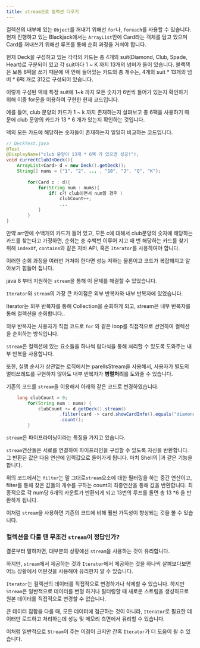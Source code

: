 ```yaml
---
title: stream으로 컬렉션 다루기
---
```


컬렉션의 내부에 있는 `Object`를 꺼내기 위해선 `for`나, `foreach`를 사용할 수 있습니다. 현재 진행하고 있는 Blackjack에서는 `ArrayList`안에 Card라는 객체를 담고 있으며 Card를 꺼내쓰기 위해선 루프를 통해 순회 과정을 거쳐야 합니다.

현재 Deck을 구성하고 있는 각각의 카드는 총 4개의 suit(Diamond, Club, Spade, Heart)로 구분되어 있고 각 suit마다 1 ~ K 까지 13개의 넘버가 들어 있습니다. 블랙잭은 보통 6팩을 쓰기 때문에 덱 안에 들어있는 카드의 총 개수는, 4개의 suit * 13개의 넘버 * 6팩 개로 312로 구성되어 있습니다.

이렇게 구성된 덱에 특정 suit에 1~k 까지 모든 숫자가 6번씩 들어가 있는지 확인하기 위해 이중 for문을 이용하여 구현한 현재 코드입니다.

예를 들어, club 문양의 카드가 1 ~ k 까지 존재하는지 살펴보고 총 6팩을 사용하기 때문에 club 문양의 카드가 13 * 6 개가 있는지 확인하는 것입니다.

덱의 모든 카드에 해당하는 숫자들이 존재하는지 일일히 비교하는 코드입니다.

```java
// DeckTest.java
@Test
@DisplayName("club 문양이 13개 * 6팩 가 있으면 성공!");
void currectClubInDeck(){
	ArrayList<Card> d = new Deck().getDeck();
	String[] nums = {"1", "2", ... , "10", "J", "Q", "K"};
	
		for(Card c : d){
			for(String num : nums){
				if( c가 club이면서 num일 경우 )
					clubCount++;
					...
			}
		}
}
```

만약 arr안에 수백개의 카드가 들어 있고, 모든 c에 대해서 club문양의 숫자에 해당하는 카드를 찾는다고 가정하면, 순회는 총 수백번 이루어 지고 매 번 해당하는 카드를 찾기 위해 `indexOf`, `contains`와 같은 자바 API, 혹은 `Iterator`를 사용하여야 합니다.

이러한 순회 과정을 여러번 거쳐야 한다면 성능 저하는 물론이고 코드가 복잡해지고 알아보기 힘들어 집니다.

java 8 부터 지원하는 `stream`을 통해 이 문제를 해결할 수 있었습니다. 

`Iterator`와 `stream`의 가장 큰 차이점은 외부 반복자와 내부 반복자에 있었습니다.

Iterator는 외부 반복자를 통해 Collection을 순회하게 되고, stream은 내부 반복자를 통해 컬렉션을 순회합니다..

외부 반복자는 사용자가 직접 코드로 `for` 와 같은 loop를 직접적으로 선언하여 컬렉션을 순회하는 방식입니다.

`stream`은 컬렉션에 있는 요소들을 하나씩 람다식을 통해 처리할 수 있도록 도와주는 내부 반복을 사용합니다.

또한, 실행 순서가 상관없는 로직에서는 parellsStream을 사용해서, 사용자가 별도의 멀티쓰레드를 구현하지 않아도 내부 반복자가 **병렬처리**를 도와줄 수 있습니다.

기존의 코드를 `stream`을 이용해서 아래와 같은 코드로 변경하였습니다.

```java
	long clubCount = 0;
        for(String num : nums) {
            clubCount += d.getDeck().stream()
                    .filter(card -> card.showCardInfo().equals("diamond"+number))
                    .count();
        }
```

`stream`은 파이프라이닝이라는 특징을 가지고 있습니다.

`stream`연산들은 서로를 연결하여 파이프라인을 구성할 수 있도록 자신을 반환합니다. 그 반환된 값은 다음 연산에 입력값으로 들어가게 됩니다. 마치 Shell의 \|과 같은 기능을 합니다.

위의 코드에서는 `filter`는 말 그대로`stream`요소에 대한 필터링을 하는 중간 연산이고, filter를 통해 찾은 값들의 개수를 구하는 count의 최종연산을 통해 값을 반환합니다. 최종적으로 각 num당 6개의 카운트가 반환되게 되고 13번의 루프를 돌면 총 13 *6 을 반환하게 됩니다.

이처럼 `stream`을 사용하면 기존의 코드에 비해 훨씬 가독성이 향상되는 것을 볼 수 있습니다.

### 컬렉션을 다룰 땐 무조건 `stream`이 정답인가?

결론부터 말하자면, 대부분의 상황에선 `stream`을 사용하는 것이 유리합니다.

하지만,  `stream`에서 제공하는 것과 `Iterator`에서 제공하는 것을 하나씩 살펴보다보면 어느 상황에서 어떤것을 사용해야 유리한지 알 수 있습니다.

`Iterator`는 컬렉션의 데이터를 직접적으로  변경하거나 삭제할 수 있습니다. 하지만 `Stream`은 일반적으로 데이터를 변형 하거나 필터링할 때 새로운 스트림을 생성하므로 원본 데이터를 직접적으로 변경할 수 없습니다.

큰 데이터 집합을 다룰 때, 모든 데이터에 접근하는 것이 아니라, `Iterator`로 필요한 데이터만 로드하고 처리하는데 성능 및 메모리 측면에서 유리할 수 있습니다.

이처럼 일반적으로 `Stream`이 주는 이점이 크지만 간혹 `Iterator`가 더 도움이 될 수 있습니다.
